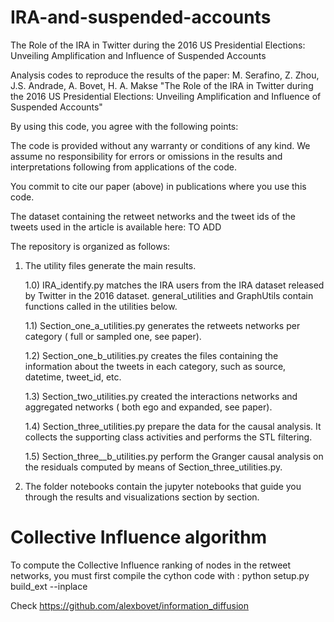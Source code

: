 # IRA-and-suspended-accounts
The Role of the IRA in Twitter during the 2016 US Presidential Elections: Unveiling Amplification and Influence of Suspended Accounts

Analysis codes to reproduce the results of the paper:
M. Serafino, Z. Zhou, J.S. Andrade, A. Bovet, H. A. Makse 
"The Role of the IRA in Twitter during the 2016 US Presidential Elections: Unveiling Amplification and Influence of Suspended Accounts"

By using this code, you agree with the following points:

The code is provided without any warranty or conditions of any kind. We assume no responsibility for errors or omissions in the results and interpretations following from applications of the code.

You commit to cite our paper (above) in publications where you use this code.

The dataset containing the retweet networks and the tweet ids of the tweets used in the article is available here:
TO ADD

The repository is organized as follows: 
1) The utility files generate the main results.
   
   1.0) IRA_identify.py matches the IRA users from the IRA dataset released by Twitter in the 2016 dataset. general_utilities and GraphUtils contain functions called in the utilities below.
   
   1.1) Section_one_a_utilities.py generates the retweets networks per category ( full or sampled one, see paper).

   1.2) Section_one_b_utilities.py creates the files containing the information about the tweets in each category, such as source, datetime, tweet_id, etc.

   1.3) Section_two_utilities.py  created the interactions networks and aggregated networks ( both ego and expanded, see paper).

   1.4) Section_three_utilities.py prepare the data for the causal analysis. It collects the  supporting class activities and performs the STL filtering.

   1.5) Section_three__b_utilities.py perform the Granger causal analysis on the residuals computed by means of Section_three_utilities.py.

   

   
3) The folder notebooks contain the jupyter notebooks that guide you through the results and visualizations section by section.
   
# Collective Influence algorithm
To compute the Collective Influence ranking of nodes in the retweet networks, you must first compile the cython code with : python setup.py build_ext --inplace

Check https://github.com/alexbovet/information_diffusion
